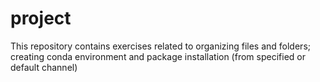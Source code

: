 # project
This repository contains exercises related to organizing files and folders; creating conda environment and package installation (from specified or default channel)
